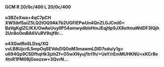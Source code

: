 #### GCM R 20/0c/400 L 20/0c/400
**o3BZeXwa+4qC7pCH**<br/>**XW5ibfSuiZ5LQ2tOQ9Ak7b2UGFlEPwUn4QnZLGJCml0=**<br/>**BaVgKglZC/KX/OwAeUuylIP54amwydbleHmJEqjtIp9JX8sttmaWdDF3IQjh2Un9o0mBA6VuRV9sjf8r...**<br/><br/>
**o4XGwIRoSLDzq/XQ**<br/>**vvLB8UjcrIL5mpOqSEVdsDQ0oM3mawmLDlD7sdu/y1g=**<br/>**u694Qp9CSDfhqHk3jzhZf+O5wXNyuj1trI1h/+UeY/rEmMUHKNU+xKCr8e4tnR1PM08jGsozxw+3QvrN...**